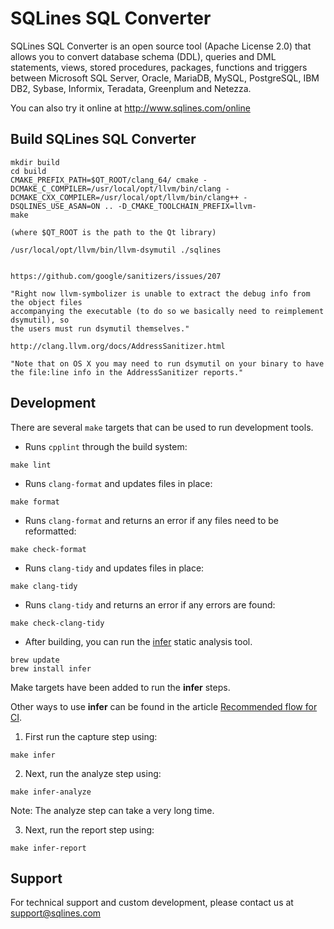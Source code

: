 # SQLines SQL Converter

SQLines SQL Converter is an open source tool (Apache License 2.0) that allows you to convert database schema (DDL), queries and DML statements, views, stored procedures, packages, functions and triggers between Microsoft SQL Server, Oracle, MariaDB, MySQL, PostgreSQL, IBM DB2, Sybase, Informix, Teradata, Greenplum and Netezza.

You can also try it online at http://www.sqlines.com/online

## Build SQLines SQL Converter

```
mkdir build
cd build
CMAKE_PREFIX_PATH=$QT_ROOT/clang_64/ cmake -DCMAKE_C_COMPILER=/usr/local/opt/llvm/bin/clang -DCMAKE_CXX_COMPILER=/usr/local/opt/llvm/bin/clang++ -DSQLINES_USE_ASAN=ON .. -D_CMAKE_TOOLCHAIN_PREFIX=llvm-
make

(where $QT_ROOT is the path to the Qt library)

/usr/local/opt/llvm/bin/llvm-dsymutil ./sqlines


https://github.com/google/sanitizers/issues/207

"Right now llvm-symbolizer is unable to extract the debug info from the object files
accompanying the executable (to do so we basically need to reimplement dsymutil), so
the users must run dsymutil themselves."

http://clang.llvm.org/docs/AddressSanitizer.html

"Note that on OS X you may need to run dsymutil on your binary to have the file:line info in the AddressSanitizer reports."
```

## Development

There are several `make` targets that can be used to run development tools.

* Runs `cpplint` through the build system:

```
make lint
```

* Runs `clang-format` and updates files in place:

```
make format
```

* Runs `clang-format` and returns an error if any files need to be reformatted:

```
make check-format
```

* Runs `clang-tidy` and updates files in place:

```
make clang-tidy
```

* Runs `clang-tidy` and returns an error if any errors are found:

```
make check-clang-tidy
```

* After building, you can run the [infer](http://fbinfer.com/docs/getting-started.html) static analysis tool.

```
brew update
brew install infer
```

Make targets have been added to run the **infer** steps.

Other ways to use **infer** can be found in the article [Recommended flow for CI](http://fbinfer.com/docs/steps-for-ci.html).


1. First run the capture step using:
```
make infer
```
2. Next, run the analyze step using:
```
make infer-analyze
```
Note: The analyze step can take a very long time.

3. Next, run the report step using:
```
make infer-report
```

## Support

For technical support and custom development, please contact us at support@sqlines.com


